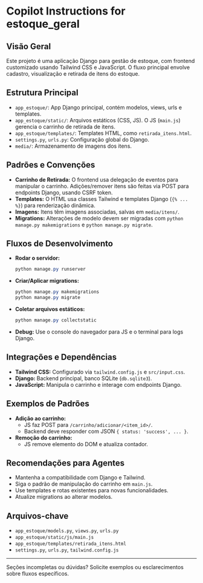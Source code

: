 # Copilot Instructions for estoque_geral

## Visão Geral
Este projeto é uma aplicação Django para gestão de estoque, com frontend customizado usando Tailwind CSS e JavaScript. O fluxo principal envolve cadastro, visualização e retirada de itens do estoque.

## Estrutura Principal
- `app_estoque/`: App Django principal, contém modelos, views, urls e templates.
- `app_estoque/static/`: Arquivos estáticos (CSS, JS). O JS (`main.js`) gerencia o carrinho de retirada de itens.
- `app_estoque/templates/`: Templates HTML, como `retirada_itens.html`.
- `settings.py`, `urls.py`: Configuração global do Django.
- `media/`: Armazenamento de imagens dos itens.

## Padrões e Convenções
- **Carrinho de Retirada:** O frontend usa delegação de eventos para manipular o carrinho. Adições/remover itens são feitas via POST para endpoints Django, usando CSRF token.
- **Templates:** O HTML usa classes Tailwind e templates Django (`{% ... %}`) para renderização dinâmica.
- **Imagens:** Itens têm imagens associadas, salvas em `media/itens/`.
- **Migrations:** Alterações de modelo devem ser migradas com `python manage.py makemigrations` e `python manage.py migrate`.

## Fluxos de Desenvolvimento
- **Rodar o servidor:**
  ```powershell
  python manage.py runserver
  ```
- **Criar/Aplicar migrations:**
  ```powershell
  python manage.py makemigrations
  python manage.py migrate
  ```
- **Coletar arquivos estáticos:**
  ```powershell
  python manage.py collectstatic
  ```
- **Debug:** Use o console do navegador para JS e o terminal para logs Django.

## Integrações e Dependências
- **Tailwind CSS:** Configurado via `tailwind.config.js` e `src/input.css`.
- **Django:** Backend principal, banco SQLite (`db.sqlite3`).
- **JavaScript:** Manipula o carrinho e interage com endpoints Django.

## Exemplos de Padrões
- **Adição ao carrinho:**
  - JS faz POST para `/carrinho/adicionar/<item_id>/`.
  - Backend deve responder com JSON `{ status: 'success', ... }`.
- **Remoção do carrinho:**
  - JS remove elemento do DOM e atualiza contador.

## Recomendações para Agentes
- Mantenha a compatibilidade com Django e Tailwind.
- Siga o padrão de manipulação do carrinho em `main.js`.
- Use templates e rotas existentes para novas funcionalidades.
- Atualize migrations ao alterar modelos.

## Arquivos-chave
- `app_estoque/models.py`, `views.py`, `urls.py`
- `app_estoque/static/js/main.js`
- `app_estoque/templates/retirada_itens.html`
- `settings.py`, `urls.py`, `tailwind.config.js`

---

Seções incompletas ou dúvidas? Solicite exemplos ou esclarecimentos sobre fluxos específicos.